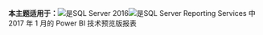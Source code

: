 **本主题适用于：**![是](media/yes.png)SQL Server 2016![是](media/yes.png)SQL Server Reporting Services 中 2017 年 1 月的 Power BI 技术预览版报表